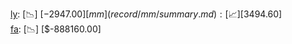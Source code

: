 [ly](record/ly/summary.md): [📉] [$-2947.00]  
[mm](record/mm/summary.md): [📈] [$3494.60]  
[fa](record/fa/summary.md): [📉] [$-888160.00]  
